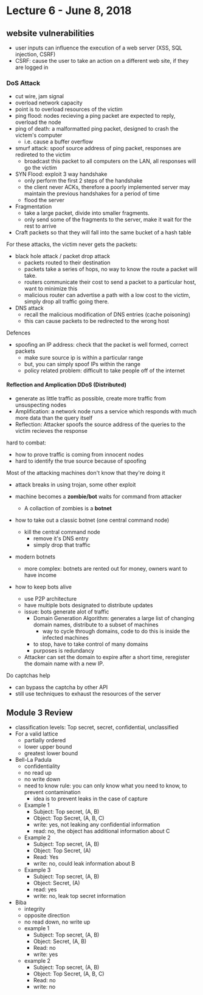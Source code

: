 # Lecture 6 - June 8, 2018

## website vulnerabilities
- user inputs can influence the execution of a web server (XSS, SQL injection, CSRF)
- CSRF: cause the user to take an action on a different web site, if they are logged in

### DoS Attack
- cut wire, jam signal
- overload network capacity
- point is to overload resources of the victim
- ping flood: nodes recieving a ping packet are expected to reply, overload the node
- ping of death: a malformatted ping packet, designed to crash the victem's computer
  - i.e. cause a buffer overflow
- smurf attack: spoof source address of ping packet, responses are redireted to the victim
  - broadcast this packet to all computers on the LAN, all responses will go the victim
- SYN Flood: exploit 3 way handshake
  - only perform the first 2 steps of the handshake
  - the client never ACKs, therefore a poorly implemented server may maintain the previous handshakes for a period of time
  - flood the server
- Fragmentation
  - take a large packet, divide into smaller fragments.
  - only send some of the fragments to the server, make it wait for the rest to arrive
- Craft packets so that they will fall into the same bucket of a hash table

For these attacks, the victim never gets the packets:
- black hole attack / packet drop attack
  - packets routed to their destination
  - packets take a series of hops, no way to know the route a packet will take.
  - routers communicate their cost to send a packet to a particular host, want to minimize this
  - malicious router can advertise a path with a low cost to the victim, simply drop all traffic going there.
- DNS attack
  - recall the malicious modification of DNS entries (cache poisoning)
  - this can cause packets to be redirected to the wrong host

Defences
- spoofing an IP address: check that the packet is well formed, correct packets
  - make sure source ip is within a particular range
  - but, you can simply spoof IPs within the range
  - policy related problem: difficult to take people off of the internet

#### Reflection and Amplication DDoS (Distributed)
- generate as little traffic as possible, create more traffic from unsuspecting nodes
- Amplification: a network node runs a service which responds with much more data than the query itself
- Reflection: Attacker spoofs the source address of the queries to the victim recieves the response

hard to combat:
- how to prove traffic is coming from innocent nodes
- hard to identify the true source because of spoofing

Most of the attacking machines don't know that they're doing it
- attack breaks in using trojan, some other exploit
- machine becomes a **zombie/bot** waits for command from attacker
  - A collaction of zombies is a **botnet**
- how to take out a classic botnet (one central command node)
  - kill the central command node
    - remove it's DNS entry
    - simply drop that traffic
- modern botnets
  - more complex: botnets are rented out for money, owners want to have income

- how to keep bots alive
  - use P2P architecture
  - have multiple bots designated to distribute updates
  - issue: bots generate alot of traffic
    - Domain Generation Algorithm: generates a large list of changing domain names, distribute to a subset of machines
      - way to cycle through domains, code to do this is inside the infected machines
    - to stop, have to take control of many domains
    - purposes is redundancy
  - Attacker can set the domain to expire after a short time, reregister the domain name with a new IP.

Do captchas help
- can bypass the captcha by other API
- still use techniques to exhaust the resources of the server

## Module 3 Review
- classification levels: Top secret, secret, confidential, unclassified
- For a valid lattice
  - partially ordered
  - lower upper bound
  - greatest lower bound
- Bell-La Padula
  - confidentiality
  - no read up
  - no write down
  - need to know rule: you can only know what you need to know, to prevent contamination
    - idea is to prevent leaks in the case of capture
  - Example 1
    - Subject: Top secret, (A, B)
    - Object: Top Secret, (A, B, C)
    - write: yes, not leaking any confidential information
    - read: no, the object has additional information about C
  - Example 2
    - Subject: Top secret, (A, B)
    - Object: Top Secret, (A)
    - Read: Yes
    - write: no, could leak information about B
  - Example 3
    - Subject: Top secret, (A, B)
    - Object: Secret, (A)
    - read: yes
    - write: no, leak top secret information
- Biba
  - integrity
  - opposite direction
  - no read down, no write up
  - example 1
    - Subject: Top secret, (A, B)
    - Object: Secret, (A, B)
    - Read: no
    - write: yes
  - example 2
    - Subject: Top secret, (A, B)
    - Object: Top Secret, (A, B, C)
    - Read: no
    - write: no

